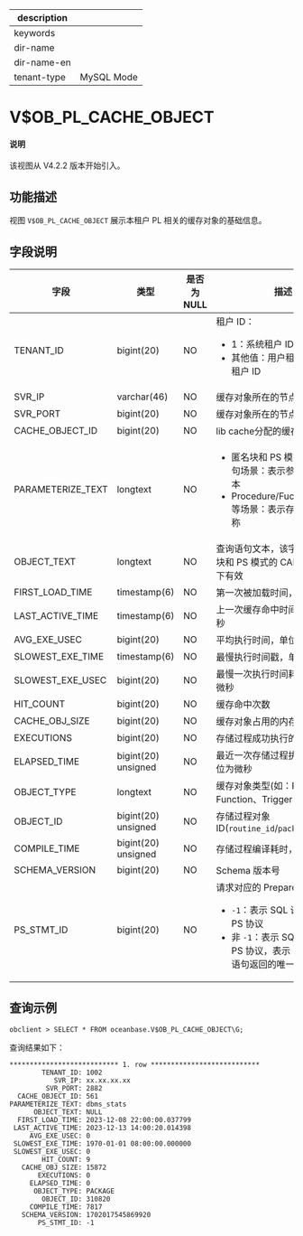 |description||
|---|---|
|keywords||
|dir-name||
|dir-name-en||
|tenant-type|MySQL Mode|

# V$OB_PL_CACHE_OBJECT

<main id="notice" type='explain'>
  <h4>说明</h4>
  <p>该视图从 V4.2.2 版本开始引入。</p>
</main>

## 功能描述

视图 `V$OB_PL_CACHE_OBJECT` 展示本租户 PL 相关的缓存对象的基础信息。

## 字段说明

| **字段** | **类型** | **是否为 NULL** | **描述** |
| ---- | ---- | ---- | ---- |
| TENANT_ID         | bigint(20)          | NO   |  租户 ID：<ul><li>1：系统租户 ID  </li><li>其他值：用户租户或者 Meta 租户 ID </li></ul>   |
| SVR_IP            | varchar(46)         | NO   |  缓存对象所在的节点地址   |
| SVR_PORT          | bigint(20)          | NO   |  缓存对象所在的节点端口   |
| CACHE_OBJECT_ID   | bigint(20)          | NO   |  lib cache分配的缓存对象id   |
| PARAMETERIZE_TEXT | longtext            | NO   |  <ul><li>匿名块和 PS 模式的 CALL 语句场景：表示参数化 SQL 文本  </li><li>Procedure/Fuction/Package 等场景：表示存储过程对象名称 </li></ul>    |
| OBJECT_TEXT       | longtext            | NO   |  查询语句文本，该字段仅在匿名块和 PS 模式的 CALL 语句场景下有效   |
| FIRST_LOAD_TIME   | timestamp(6)        | NO   |  第一次被加载时间，单位为微秒  |
| LAST_ACTIVE_TIME  | timestamp(6)        | NO   |  上一次缓存命中时间，单位为微秒   |
| AVG_EXE_USEC      | bigint(20)          | NO   |  平均执行时间，单位为微秒   |
| SLOWEST_EXE_TIME  | timestamp(6)        | NO   |  最慢执行时间戳，单位为微秒   |
| SLOWEST_EXE_USEC  | bigint(20)          | NO   |  最慢一次执行时间耗时，单位为微秒  |
| HIT_COUNT         | bigint(20)          | NO   |  缓存命中次数   |
| CACHE_OBJ_SIZE    | bigint(20)          | NO   |  缓存对象占用的内存大小   |
| EXECUTIONS        | bigint(20)          | NO   |  存储过程成功执行的次数   |
| ELAPSED_TIME      | bigint(20) unsigned | NO   |  最近一次存储过程执行时间，单位为微秒   |
| OBJECT_TYPE       | longtext            | NO   |  缓存对象类型(如：Procedure、Function、Trigger 等)   |
| OBJECT_ID         | bigint(20) unsigned | NO   |  存储过程对象 ID(`routine_id`/`package_id`)   |
| COMPILE_TIME      | bigint(20) unsigned | NO   |  存储过程编译耗时，单位为微秒   |
| SCHEMA_VERSION    | bigint(20)          | NO   |  Schema 版本号   |
| PS_STMT_ID        | bigint(20)          | NO   |  请求对应的 Prepare ID：<ul><li>`-1`：表示 SQL 语句没有使用 PS 协议  </li><li>非 `-1`：表示 SQL 语句使用了 PS 协议，表示 PS 协议对该语句返回的唯一标志    |

## 查询示例

```shell
obclient > SELECT * FROM oceanbase.V$OB_PL_CACHE_OBJECT\G;
```

查询结果如下：

```shell
*************************** 1. row ***************************
        TENANT_ID: 1002
           SVR_IP: xx.xx.xx.xx
         SVR_PORT: 2882
  CACHE_OBJECT_ID: 561
PARAMETERIZE_TEXT: dbms_stats
      OBJECT_TEXT: NULL
  FIRST_LOAD_TIME: 2023-12-08 22:00:00.037799
 LAST_ACTIVE_TIME: 2023-12-13 14:00:20.014398
     AVG_EXE_USEC: 0
 SLOWEST_EXE_TIME: 1970-01-01 08:00:00.000000
 SLOWEST_EXE_USEC: 0
        HIT_COUNT: 9
   CACHE_OBJ_SIZE: 15872
       EXECUTIONS: 0
     ELAPSED_TIME: 0
      OBJECT_TYPE: PACKAGE
        OBJECT_ID: 310820
     COMPILE_TIME: 7817
   SCHEMA_VERSION: 1702017545869920
       PS_STMT_ID: -1
```
